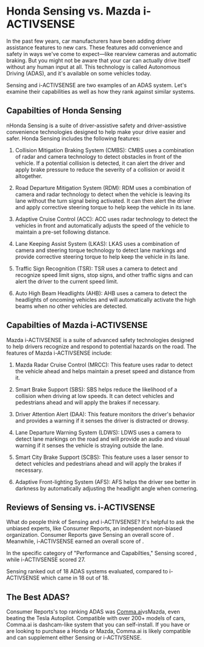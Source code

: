 # Honda Sensing vs. Mazda i-ACTIVSENSE

In the past few years, car manufacturers have been adding driver assistance features to new cars. These features add convenience and safety in ways we've come to expect—like rearview cameras and automatic braking. But you might not be aware that your car can actually drive itself without any human input at all. This technology is called Autonomous Driving (ADAS), and it's available on some vehicles today.

Sensing and i-ACTIVSENSE are two examples of an ADAS system. Let's examine their capabilities as well as how they rank against similar systems.

## Capabilties of Honda Sensing

nHonda Sensing is a suite of driver-assistive safety and driver-assistive convenience technologies designed to help make your drive easier and safer. Honda Sensing includes the following features: 

1. Collision Mitigation Braking System (CMBS): CMBS uses a combination of radar and camera technology to detect obstacles in front of the vehicle. If a potential collision is detected, it can alert the driver and apply brake pressure to reduce the severity of a collision or avoid it altogether. 

2. Road Departure Mitigation System (RDM): RDM uses a combination of camera and radar technology to detect when the vehicle is leaving its lane without the turn signal being activated. It can then alert the driver and apply corrective steering torque to help keep the vehicle in its lane.

3. Adaptive Cruise Control (ACC): ACC uses radar technology to detect the vehicles in front and automatically adjusts the speed of the vehicle to maintain a pre-set following distance. 

4. Lane Keeping Assist System (LKAS): LKAS uses a combination of camera and steering torque technology to detect lane markings and provide corrective steering torque to help keep the vehicle in its lane. 

5. Traffic Sign Recognition (TSR): TSR uses a camera to detect and recognize speed limit signs, stop signs, and other traffic signs and can alert the driver to the current speed limit. 

6. Auto High Beam Headlights (AHB): AHB uses a camera to detect the headlights of oncoming vehicles and will automatically activate the high beams when no other vehicles are detected. 

## Capabilties of Mazda i-ACTIVSENSE

Mazda i-ACTIVSENSE is a suite of advanced safety technologies designed to help drivers recognize and respond to potential hazards on the road. The features of Mazda i-ACTIVSENSE include: 

1. Mazda Radar Cruise Control (MRCC): This feature uses radar to detect the vehicle ahead and helps maintain a preset speed and distance from it. 

2. Smart Brake Support (SBS): SBS helps reduce the likelihood of a collision when driving at low speeds. It can detect vehicles and pedestrians ahead and will apply the brakes if necessary. 

3. Driver Attention Alert (DAA): This feature monitors the driver&#39;s behavior and provides a warning if it senses the driver is distracted or drowsy. 

4. Lane Departure Warning System (LDWS): LDWS uses a camera to detect lane markings on the road and will provide an audio and visual warning if it senses the vehicle is straying outside the lane. 

5. Smart City Brake Support (SCBS): This feature uses a laser sensor to detect vehicles and pedestrians ahead and will apply the brakes if necessary. 

6. Adaptive Front-lighting System (AFS): AFS helps the driver see better in darkness by automatically adjusting the headlight angle when cornering.

## Reviews of Sensing vs. i-ACTIVSENSE
What do people think of Sensing and i-ACTIVSENSE? It's helpful to ask the unbiased experts, like Consumer Reports, an independent non-biased organization. Consumer Reports gave Sensing an overall score of . Meanwhile, i-ACTIVSENSE earned an overall score of .

In the specific category of "Performance and Capabilties," Sensing scored , while i-ACTIVSENSE scored 27.

Sensing ranked  out of 18 ADAS systems evaluated, compared to i-ACTIVSENSE which came in 18 out of 18.

## The Best ADAS?
Consumer Reports's top ranking ADAS was [Comma.ai](https://comma.ai?utm_medium=ref&utm_source=jwith&utm_campaign=Honda)vsMazda, even beating the Tesla Autopilot. Compatible with over 200+ models of cars, Comma.ai is dashcam-like system that you can self-install. If you have or are looking to purchase a Honda or Mazda, Comma.ai is likely compatible and can supplement either Sensing or i-ACTIVSENSE. 

